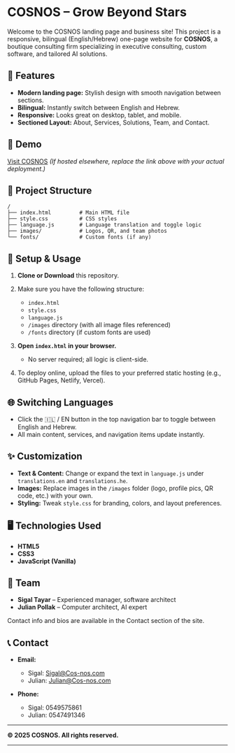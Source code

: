 # COSNOS – Grow Beyond Stars

Welcome to the COSNOS landing page and business site!
This project is a responsive, bilingual (English/Hebrew) one-page website for **COSNOS**, a boutique consulting firm specializing in executive consulting, custom software, and tailored AI solutions.

## 🌟 Features

* **Modern landing page:** Stylish design with smooth navigation between sections.
* **Bilingual:** Instantly switch between English and Hebrew.
* **Responsive:** Looks great on desktop, tablet, and mobile.
* **Sectioned Layout:** About, Services, Solutions, Team, and Contact.

## 🚀 Demo

[Visit COSNOS](https://cos-nos.com)
*(If hosted elsewhere, replace the link above with your actual deployment.)*

## 📁 Project Structure

```
/
├── index.html         # Main HTML file
├── style.css          # CSS styles
├── language.js        # Language translation and toggle logic
├── images/            # Logos, QR, and team photos
└── fonts/             # Custom fonts (if any)
```

## 🔧 Setup & Usage

1. **Clone or Download** this repository.
2. Make sure you have the following structure:

   * `index.html`
   * `style.css`
   * `language.js`
   * `/images` directory (with all image files referenced)
   * `/fonts` directory (if custom fonts are used)
3. **Open `index.html` in your browser.**

   * No server required; all logic is client-side.
4. To deploy online, upload the files to your preferred static hosting (e.g., GitHub Pages, Netlify, Vercel).

## 🌐 Switching Languages

* Click the 🇮🇱 / EN button in the top navigation bar to toggle between English and Hebrew.
* All main content, services, and navigation items update instantly.

## ✨ Customization

* **Text & Content:**
  Change or expand the text in `language.js` under `translations.en` and `translations.he`.
* **Images:**
  Replace images in the `/images` folder (logo, profile pics, QR code, etc.) with your own.
* **Styling:**
  Tweak `style.css` for branding, colors, and layout preferences.

## 🖥️ Technologies Used

* **HTML5**
* **CSS3**
* **JavaScript (Vanilla)**

## 👥 Team

* **Sigal Tayar** – Experienced manager, software architect
* **Julian Pollak** – Computer architect, AI expert

Contact info and bios are available in the Contact section of the site.

## 📞 Contact

* **Email:**

  * Sigal: [Sigal@Cos-nos.com](mailto:Sigal@Cos-nos.com)
  * Julian: [Julian@Cos-nos.com](mailto:Julian@Cos-nos.com)
* **Phone:**

  * Sigal: 0549575861
  * Julian: 0547491346

---

**© 2025 COSNOS. All rights reserved.**

---
